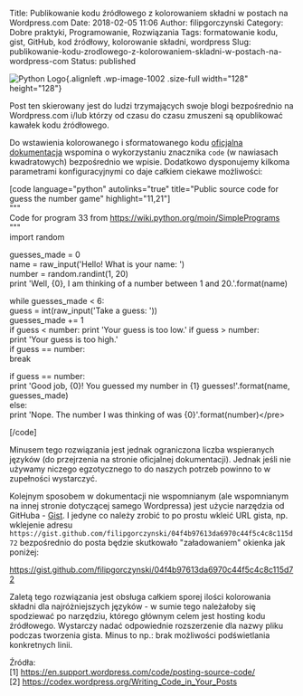 Title: Publikowanie kodu źródłowego z kolorowaniem składni w postach na Wordpress.com
Date: 2018-02-05 11:06
Author: filipgorczynski
Category: Dobre praktyki, Programowanie, Rozwiązania
Tags: formatowanie kodu, gist, GitHub, kod źródłowy, kolorowanie składni, wordpress
Slug: publikowanie-kodu-zrodlowego-z-kolorowaniem-skladni-w-postach-na-wordpress-com
Status: published

![Python Logo](https://filipgorczynski.files.wordpress.com/2015/04/python1.png){.alignleft .wp-image-1002 .size-full width="128" height="128"}

Post ten skierowany jest do ludzi trzymających swoje blogi bezpośrednio na Wordpress.com i/lub którzy od czasu do czasu zmuszeni są opublikować kawałek kodu źródłowego.

Do wstawienia kolorowanego i sformatowanego kodu [oficjalna dokumentacja](https://en.support.wordpress.com/code/posting-source-code/) wspomina o wykorzystaniu znacznika `code` (w nawiasach kwadratowych) bezpośrednio we wpisie. Dodatkowo dysponujemy kilkoma parametrami konfiguracyjnymi co daje całkiem ciekawe możliwości:

\[code language="python" autolinks="true" title="Public source code for guess the number game" highlight="11,21"\]  
"""  
Code for program 33 from https://wiki.python.org/moin/SimplePrograms  
"""  
import random

guesses\_made = 0  
name = raw\_input('Hello! What is your name: ')  
number = random.randint(1, 20)  
print 'Well, {0}, I am thinking of a number between 1 and 20.'.format(name)

while guesses\_made \< 6:  
guess = int(raw\_input('Take a guess: '))  
guesses\_made += 1  
if guess \< number: print 'Your guess is too low.' if guess \> number:  
print 'Your guess is too high.'  
if guess == number:  
break

if guess == number:  
print 'Good job, {0}! You guessed my number in {1} guesses!'.format(name, guesses\_made)  
else:  
print 'Nope. The number I was thinking of was {0}'.format(number)\</pre\>

\[/code\]

Minusem tego rozwiązania jest jednak ograniczona liczba wspieranych języków (do przejrzenia na stronie oficjalnej dokumentacji). Jednak jeśli nie używamy niczego egzotycznego to do naszych potrzeb powinno to w zupełności wystarczyć.

Kolejnym sposobem w dokumentacji nie wspomnianym (ale wspomnianym na innej stronie dotyczącej samego Wordpressa) jest użycie narzędzia od GitHuba - [Gist](https://gist.github.com/). I jedyne co należy zrobić to po prostu wkleić URL gista, np. wklejenie adresu `https://gist.github.com/filipgorczynski/04f4b97613da6970c44f5c4c8c115d72` bezpośrednio do posta będzie skutkowało "załadowaniem" okienka jak poniżej:

https://gist.github.com/filipgorczynski/04f4b97613da6970c44f5c4c8c115d72

Zaletą tego rozwiązania jest obsługa całkiem sporej ilości kolorowania składni dla najróżniejszych języków - w sumie tego należałoby się spodziewać po narzędziu, którego głównym celem jest hosting kodu źródłowego. Wystarczy nadać odpowiednie rozszerzenie dla nazwy pliku podczas tworzenia gista. Minus to np.: brak możliwości podświetlania konkretnych linii.

Źródła:  
\[1\] <https://en.support.wordpress.com/code/posting-source-code/>  
\[2\] <https://codex.wordpress.org/Writing_Code_in_Your_Posts>
